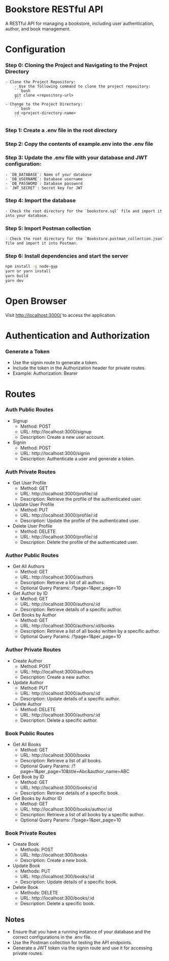# Bookstore RESTful API
A RESTful API for managing a bookstore, including user authentication, author, and book management.

# Configuration
### Step 0: Cloning the Project and Navigating to the Project Directory
    - Clone the Project Repository:
        - Use the following command to clone the project repository:
        ```bash
        git clone <repository-url>
        ```
    - Change to the Project Directory:
        ```bash
        cd <project-directory-name>
        ```
### Step 1: Create a .env file in the root directory
### Step 2: Copy the contents of example.env into the .env file
### Step 3: Update the .env file with your database and JWT configuration:
    - `DB_DATABASE`: Name of your database
    - `DB_USERNAME`: Database username
    - `DB_PASSWORD`: Database password
    - `JWT_SECRET`: Secret key for JWT
### Step 4: Import the database
    - Check the root directory for the `bookstore.sql` file and import it into your database.
### Step 5: Import Postman collection
    - Check the root directory for the `Bookstore.postman_collection.json` file and import it into Postman.
### Step 6: Install dependencies and start the server
```bash
npm install -g node-gyp
yarn or yarn install
yarn build
yarn dev
```

# Open Browser
Visit [http://localhost:3000/](http://localhost:3000/) to access the application.

# Authentication and Authorization
### Generate a Token
- Use the signin route to generate a token.
- Include the token in the Authorization header for private routes.
- Example: Authorization: Bearer <token>

# Routes
### Auth Public Routes
- Signup
    - Method: POST
    - URL: http://localhost:3000/signup
    - Description: Create a new user account.
- Signin
    - Method: POST
    - URL: http://localhost:3000/signin
    - Description: Authenticate a user and generate a token.

### Auth Private Routes
- Get User Profile
    - Method: GET
    - URL: http://localhost:3000/profile/:id
    - Description: Retrieve the profile of the authenticated user.
- Update User Profile
    - Method: PUT
    - URL: http://localhost:3000/profile/:id
    - Description: Update the profile of the authenticated user.
- Delete User Profile
    - Method: DELETE
    - URL: http://localhost:3000/profile/:id
    - Description: Delete the profile of the authenticated user.

### Author Public Routes
- Get All Authors
    - Method: GET
    - URL: http://localhost:3000/authors
    - Description: Retrieve a list of all authors.
    - Optional Query Params: /?page=1&per_page=10
- Get Author by ID
    - Method: GET
    - URL: http://localhost:3000/authors/:id
    - Description: Retrieve details of a specific author.
- Get Books by Author
    - Method: GET
    - URL: http://localhost:3000/authors/:id/books
    - Description: Retrieve a list of all books written by a specific author.
    - Optional Query Params: /?page=1&per_page=10

### Author Private Routes
- Create Author
    - Method: POST
    - URL: http://localhost:3000/authors
    - Description: Create a new author.
- Update Author
    - Method: PUT
    - URL: http://localhost:3000/authors/:id
    - Description: Update details of a specific author.
- Delete Author
    - Method: DELETE
    - URL: http://localhost:3000/authors/:id
    - Description: Delete a specific author.

### Book Public Routes
- Get All Books
    - Method: GET
    - URL: http://localhost:3000/books
    - Description: Retrieve a list of all books.
    - Optional Query Params: /?page=1&per_page=10&title=Abc&author_name=ABC
- Get Book by ID
    - Method: GET
    - URL: http://localhost:3000/books/:id
    - Description: Retrieve details of a specific book.
- Get Books by Author ID
    - Method: GET
    - URL: http://localhost:3000/books/author/:id
    - Description: Retrieve a list of all books by a specific author.
    - Optional Query Params: /?page=1&per_page=10

### Book Private Routes
- Create Book
    - Methods: POST
    - URL: http://localhost:300/books
    - Description: Create a new book.
- Update Book
    - Methods: PUT
    - URL: http://localhost:300/books/:id
    - Description: Update details of a specific book.
- Delete Book
    - Methods: DELETE
    - URL: http://localhost:300/books/:id
    - Description: Delete a specific book.


## Notes
- Ensure that you have a running instance of your database and the correct configurations in the .env file.
- Use the Postman collection for testing the API endpoints.
- Generate a JWT token via the signin route and use it for accessing private routes.